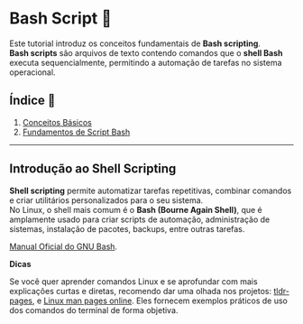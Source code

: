# Bash Script 🐧

Este tutorial introduz os conceitos fundamentais de **Bash scripting**.  
**Bash scripts** são arquivos de texto contendo comandos que o **shell Bash** executa sequencialmente, permitindo a automação de tarefas no sistema operacional.

## Índice 📑

1. [Conceitos Básicos](https://github.com/ViniciusH97/Bash-Script-tutorial/tree/main/1%20-%20Comandos%20B%C3%A1sicos)
2. [Fundamentos de Script Bash](https://github.com/ViniciusH97/Bash-Script-tutorial/tree/main/2%20-%20Fundamentos-Script)

---

## Introdução ao Shell Scripting

**Shell scripting** permite automatizar tarefas repetitivas, combinar comandos e criar utilitários personalizados para o seu sistema.  
No Linux, o shell mais comum é o **Bash (Bourne Again Shell)**, que é amplamente usado para criar scripts de automação, administração de sistemas, instalação de pacotes, backups, entre outras tarefas.

[Manual Oficial do GNU Bash](https://www.gnu.org/software/bash/manual/).

**Dicas**

Se você quer aprender comandos Linux e se aprofundar com mais explicações curtas e diretas, recomendo dar uma olhada nos projetos:
[tldr-pages](https://tldr.sh/), e [Linux man pages online](https://man7.org/linux/man-pages/). Eles fornecem exemplos práticos de uso dos comandos do terminal de forma objetiva.
